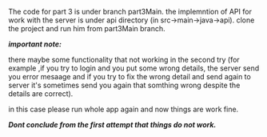 The code for part 3 is under branch part3Main.
the implemntion of API for work with the server is under api directory (in src->main->java->api).
clone the project and run him from part3Main branch.

***important note:***

there maybe some functionality that not working in the second try (for example ,if you try to login and you put some wrong details, the server send you error mesaage and if you try to fix the wrong detail and send again to server it's sometimes send you again that somthing wrong despite the details are correct).

in this case please run whole app again and now things are work fine.

***Dont conclude from the first attempt that things do not work.***
